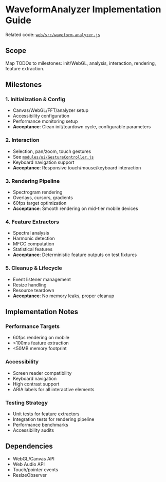 # WaveformAnalyzer Implementation Guide

Related code: [`web/src/waveform-analyzer.js`](../../web/src/waveform-analyzer.js)

## Scope
Map TODOs to milestones: init/WebGL, analysis, interaction, rendering, feature extraction.

## Milestones

### 1. Initialization & Config
- Canvas/WebGL/FFT/analyzer setup
- Accessibility configuration
- Performance monitoring setup
- **Acceptance**: Clean init/teardown cycle, configurable parameters

### 2. Interaction
- Selection, pan/zoom, touch gestures
- See [`modules/ui/GestureController.js`](../../web/src/modules/ui/GestureController.js)
- Keyboard navigation support
- **Acceptance**: Responsive touch/mouse/keyboard interaction

### 3. Rendering Pipeline
- Spectrogram rendering
- Overlays, cursors, gradients
- 60fps target optimization
- **Acceptance**: Smooth rendering on mid-tier mobile devices

### 4. Feature Extractors
- Spectral analysis
- Harmonic detection
- MFCC computation
- Statistical features
- **Acceptance**: Deterministic feature outputs on test fixtures

### 5. Cleanup & Lifecycle
- Event listener management
- Resize handling
- Resource teardown
- **Acceptance**: No memory leaks, proper cleanup

## Implementation Notes

### Performance Targets
- 60fps rendering on mobile
- <100ms feature extraction
- <50MB memory footprint

### Accessibility
- Screen reader compatibility
- Keyboard navigation
- High contrast support
- ARIA labels for all interactive elements

### Testing Strategy
- Unit tests for feature extractors
- Integration tests for rendering pipeline
- Performance benchmarks
- Accessibility audits

## Dependencies
- WebGL/Canvas API
- Web Audio API
- Touch/pointer events
- ResizeObserver
